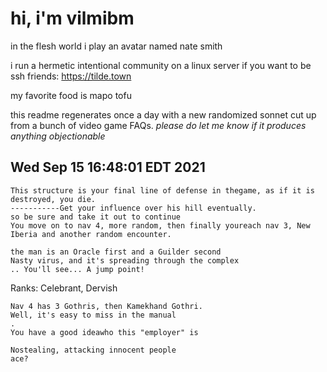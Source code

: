# hi, i'm vilmibm

in the flesh world i play an avatar named nate smith

i run a hermetic intentional community on a linux server if you want to be ssh friends: https://tilde.town

my favorite food is mapo tofu

this readme regenerates once a day with a new randomized sonnet cut up from a bunch of video game FAQs.
_please do let me know if it produces anything objectionable_

## Wed Sep 15 16:48:01 EDT 2021

    This structure is your final line of defense in thegame, as if it is destroyed, you die.
    -----------Get your influence over his hill eventually.
    so be sure and take it out to continue
    You move on to nav 4, more random, then finally youreach nav 3, New Iberia and another random encounter.
    
    the man is an Oracle first and a Guilder second
    Nasty virus, and it's spreading through the complex
    .. You'll see... A jump point!
      Ranks: Celebrant, Dervish
    
    Nav 4 has 3 Gothris, then Kamekhand Gothri.
    Well, it's easy to miss in the manual
    .
    You have a good ideawho this "employer" is
    
    Nostealing, attacking innocent people
    ace?
